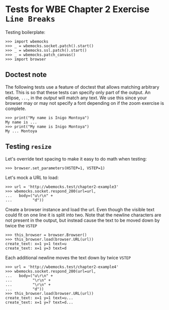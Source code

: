 Tests for WBE Chapter 2 Exercise `Line Breaks`
==============================================

Testing boilerplate:

    >>> import wbemocks
    >>> _ = wbemocks.socket.patch().start()
    >>> _ = wbemocks.ssl.patch().start()
    >>> _ = wbemocks.patch_canvas()
    >>> import browser

Doctest note
------------

The following tests use a feature of doctest that allows matching
  arbitrary text.
This is so that these tests can specify only part of the output.
An ellipse, `...`,  in the _output_ will match any text.
We use this since your browser may or may not specify a font depending on if
  the zoom exercise is complete.

    >>> print("My name is Inigo Montoya")
    My name is ...
    >>> print("My name is Inigo Montoya")
    My ... Montoya


Testing `resize`
------------------

Let's override text spacing to make it easy to do math
when testing:

	>>> browser.set_parameters(HSTEP=1, VSTEP=1)

Let's mock a URL to load:

    >>> url = 'http://wbemocks.test/chapter2-example3'
    >>> wbemocks.socket.respond_200(url=url,
    ...   body=("u\r\n" +
    ...         "d"))

Create a browser instance and load the url.
Even though the visible text could fit on one line it is split into two.
Note that the newline characters are not present in the output,
  but instead cause the text to be moved down by twice the `VSTEP`

    >>> this_browser = browser.Browser()
    >>> this_browser.load(browser.URL(url))
    create_text: x=1 y=1 text=u
    create_text: x=1 y=3 text=d

Each additional newline moves the text down by twice `VSTEP`

    >>> url = 'http://wbemocks.test/chapter2-example4'
    >>> wbemocks.socket.respond_200(url=url,
    ...   body=("u\r\n" +
    ...         "\r\n" +
    ...         "\r\n" +
    ...         "d"))
    >>> this_browser.load(browser.URL(url))
    create_text: x=1 y=1 text=u...
    create_text: x=1 y=7 text=d...
